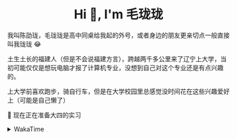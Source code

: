 <h1 align="center">Hi 👋, I'm 毛珑珑</h1>

我叫陈劭珑，毛珑珑是高中同桌给我起的外号，或者身边的朋友更亲切点一般直接叫我珑珑 😂

土生土长的福建人（但是不会说福建方言），跨越两千多公里来了辽宁上大学，当初可能仅仅是想玩电脑才报了计算机专业，没想到自己对这个专业还是有点兴趣的。

上大学前喜欢跑步，骑自行车，但是在大学校园里总感觉没时间花在这些兴趣爱好上（可能是自己懒了）

🌱 现在正在准备大四的实习

<details>
 <summary>WakaTime</summary>

<!--START_SECTION:waka-->
![Profile Views](http://img.shields.io/badge/Profile%20Views-1-blue)

**🐱 My Github Data** 

> 🏆 319 Contributions in the Year 2021
 > 
> 📦 255.0 kB Used in Github's Storage 
 > 
> 🚫 Not Opted to Hire
 > 
> 📜 41 Public Repositories 
 > 
> 🔑 1 Private Repository 
 > 
**I'm a Night 🦉** 

```text
🌞 Morning    18 commits     █░░░░░░░░░░░░░░░░░░░░░░░░   6.41% 
🌆 Daytime    111 commits    ██████████░░░░░░░░░░░░░░░   39.5% 
🌃 Evening    117 commits    ██████████░░░░░░░░░░░░░░░   41.64% 
🌙 Night      35 commits     ███░░░░░░░░░░░░░░░░░░░░░░   12.46%

```
📅 **I'm Most Productive on Monday** 

```text
Monday       50 commits     ████░░░░░░░░░░░░░░░░░░░░░   17.79% 
Tuesday      41 commits     ███░░░░░░░░░░░░░░░░░░░░░░   14.59% 
Wednesday    38 commits     ███░░░░░░░░░░░░░░░░░░░░░░   13.52% 
Thursday     43 commits     ███░░░░░░░░░░░░░░░░░░░░░░   15.3% 
Friday       35 commits     ███░░░░░░░░░░░░░░░░░░░░░░   12.46% 
Saturday     41 commits     ███░░░░░░░░░░░░░░░░░░░░░░   14.59% 
Sunday       33 commits     ███░░░░░░░░░░░░░░░░░░░░░░   11.74%

```


📊 **This Week I Spent My Time On** 

```text
⌚︎ Time Zone: Asia/Shanghai

💬 Programming Languages: 
Go                       33 hrs 58 mins      ████████████████████░░░░░   80.4% 
Markdown                 3 hrs 48 mins       ██░░░░░░░░░░░░░░░░░░░░░░░   9.01% 
Protocol Buffer          2 hrs 21 mins       █░░░░░░░░░░░░░░░░░░░░░░░░   5.57% 
YAML                     1 hr 14 mins        ░░░░░░░░░░░░░░░░░░░░░░░░░   2.92% 
Python                   19 mins             ░░░░░░░░░░░░░░░░░░░░░░░░░   0.75%

🔥 Editors: 
VS Code                  42 hrs 10 mins      █████████████████████████   99.81% 
IntelliJ                 4 mins              ░░░░░░░░░░░░░░░░░░░░░░░░░   0.19%

🐱‍💻 Projects: 
grpc-learning            5 hrs 54 mins       ███░░░░░░░░░░░░░░░░░░░░░░   13.97% 
kit-learning             5 hrs 30 mins       ███░░░░░░░░░░░░░░░░░░░░░░   13.04% 
mcts                     4 hrs 29 mins       ██░░░░░░░░░░░░░░░░░░░░░░░   10.61% 
kit-examples             4 hrs 7 mins        ██░░░░░░░░░░░░░░░░░░░░░░░   9.77% 
blog                     3 hrs 29 mins       ██░░░░░░░░░░░░░░░░░░░░░░░   8.25%

💻 Operating System: 
Linux                    41 hrs 4 mins       ████████████████████████░   97.17% 
Windows                  1 hr 11 mins        ░░░░░░░░░░░░░░░░░░░░░░░░░   2.83%

```

**I Mostly Code in Go** 

```text
Go                       14 repos            ███████████░░░░░░░░░░░░░░   43.75% 
Java                     9 repos             ███████░░░░░░░░░░░░░░░░░░   28.12% 
Python                   2 repos             █░░░░░░░░░░░░░░░░░░░░░░░░   6.25% 
Vue                      2 repos             █░░░░░░░░░░░░░░░░░░░░░░░░   6.25% 
HTML                     2 repos             █░░░░░░░░░░░░░░░░░░░░░░░░   6.25%

```


**Timeline**

![Chart not found](https://raw.githubusercontent.com/MaoLongLong/MaoLongLong/main/charts/bar_graph.png) 


 Last Updated on 12/07/2021
<!--END_SECTION:waka-->

</details>
